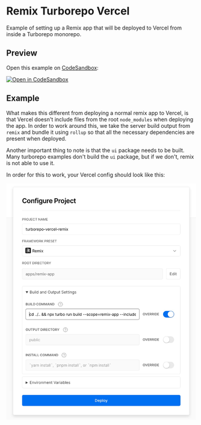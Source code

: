 # Remix Turborepo Vercel

Example of setting up a Remix app that will be deployed to Vercel from inside a Turborepo monorepo.

## Preview

Open this example on [CodeSandbox](https://codesandbox.com):

<!-- TODO: update this link to the path for your example: -->

[![Open in CodeSandbox](https://codesandbox.io/static/img/play-codesandbox.svg)](https://codesandbox.io/s/github/remix-run/remix/tree/main/examples/turborepo-vercel)

## Example

What makes this different from deploying a normal remix app to Vercel,
is that Vercel doesn't include files from the root `node_modules` when deploying the app.
In order to work around this, we take the server build output from `remix` and
bundle it using `rollup` so that all the necessary dependencies are present when deployed.

Another important thing to note is that the `ui` package needs to be built.
Many turborepo examples don't build the `ui` package, but if we don't, remix is not able to use it.

In order for this to work, your Vercel config should look like this:

![Vercel project config](./vercel-project-config-example.jpg)
